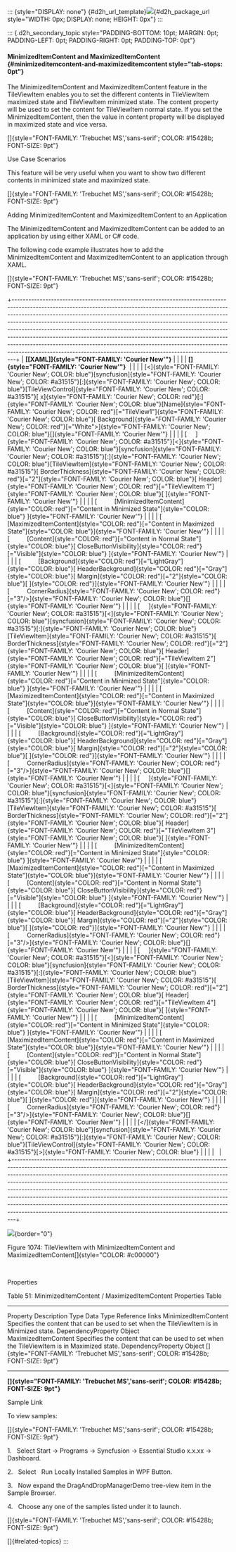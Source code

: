 ::: {style="DISPLAY: none"}
[](ms-xhelp:///?Id=d2h_url_template){#d2h_url_template}![](!package_url!){#d2h_package_url style="WIDTH: 0px; DISPLAY: none; HEIGHT: 0px"}
:::

::: {.d2h_secondary_topic style="PADDING-BOTTOM: 10pt; MARGIN: 0pt; PADDING-LEFT: 0pt; PADDING-RIGHT: 0pt; PADDING-TOP: 0pt"}
#### MinimizedItemContent and MaximizedItemContent {#minimizeditemcontent-and-maximizeditemcontent style="tab-stops: 0pt"}

The MinimizedItemContent and MaximizedItemContent feature in the TileViewItem enables you to set the different contents in TileViewItem maximized state and TileViewItem minimized state. The content property will be used to set the content for TileViewItem normal state. If you set the MinimizedItemContent, then the value in content property will be displayed in maximized state and vice versa.

[]{style="FONT-FAMILY: 'Trebuchet MS','sans-serif'; COLOR: #15428b; FONT-SIZE: 9pt"} 

Use Case Scenarios

This feature will be very useful when you want to show two different contents in minimized state and maximized state.

[]{style="FONT-FAMILY: 'Trebuchet MS','sans-serif'; COLOR: #15428b; FONT-SIZE: 9pt"} 

Adding MinimizedItemContent and MaximizedItemContent to an Application

The MinimizedItemContent and MaximizedItemContent can be added to an application by using either XAML or C# code.

The following code example illustrates how to add the MinimizedItemContent and MaximizedItemContent to an application through XAML.

[]{style="FONT-FAMILY: 'Trebuchet MS','sans-serif'; COLOR: #15428b; FONT-SIZE: 9pt"} 

+-------------------------------------------------------------------------------------------------------------------------------------------------------------------------------------------------------------------------------------------------------------------------------------------------------------------------------------------------------------------------------------------------------------------------------------------------------------------------------------------------------------------------------------------------------------------------------------------------------------------------------------------------+
| **[\[XAML\]]{style="FONT-FAMILY: 'Courier New'"}**                                                                                                                                                                                                                                                                                                                                                                                                                                                                                                                                                                                              |
|                                                                                                                                                                                                                                                                                                                                                                                                                                                                                                                                                                                                                                                 |
| **[]{style="FONT-FAMILY: 'Courier New'"}**                                                                                                                                                                                                                                                                                                                                                                                                                                                                                                                                                                                                      |
|                                                                                                                                                                                                                                                                                                                                                                                                                                                                                                                                                                                                                                                 |
| [\<]{style="FONT-FAMILY: 'Courier New'; COLOR: blue"}[syncfusion]{style="FONT-FAMILY: 'Courier New'; COLOR: #a31515"}[:]{style="FONT-FAMILY: 'Courier New'; COLOR: blue"}[TileViewControl]{style="FONT-FAMILY: 'Courier New'; COLOR: #a31515"}[ x]{style="FONT-FAMILY: 'Courier New'; COLOR: red"}[:]{style="FONT-FAMILY: 'Courier New'; COLOR: blue"}[Name]{style="FONT-FAMILY: 'Courier New'; COLOR: red"}[=\"TileView1\"]{style="FONT-FAMILY: 'Courier New'; COLOR: blue"}[ Background]{style="FONT-FAMILY: 'Courier New'; COLOR: red"}[=\"White\"\>]{style="FONT-FAMILY: 'Courier New'; COLOR: blue"}[]{style="FONT-FAMILY: 'Courier New'"} |
|                                                                                                                                                                                                                                                                                                                                                                                                                                                                                                                                                                                                                                                 |
| [     ]{style="FONT-FAMILY: 'Courier New'; COLOR: #a31515"}[\<]{style="FONT-FAMILY: 'Courier New'; COLOR: blue"}[syncfusion]{style="FONT-FAMILY: 'Courier New'; COLOR: #a31515"}[:]{style="FONT-FAMILY: 'Courier New'; COLOR: blue"}[TileViewItem]{style="FONT-FAMILY: 'Courier New'; COLOR: #a31515"}[ BorderThickness]{style="FONT-FAMILY: 'Courier New'; COLOR: red"}[=\"2\"]{style="FONT-FAMILY: 'Courier New'; COLOR: blue"}[ Header]{style="FONT-FAMILY: 'Courier New'; COLOR: red"}[=\"TileViewItem 1\"]{style="FONT-FAMILY: 'Courier New'; COLOR: blue"}[ ]{style="FONT-FAMILY: 'Courier New'"}                                         |
|                                                                                                                                                                                                                                                                                                                                                                                                                                                                                                                                                                                                                                                 |
| [          [MinimizedItemContent]{style="COLOR: red"}[=\"Content in Minimized State\"]{style="COLOR: blue"} ]{style="FONT-FAMILY: 'Courier New'"}                                                                                                                                                                                                                                                                                                                                                                                                                                                                                               |
|                                                                                                                                                                                                                                                                                                                                                                                                                                                                                                                                                                                                                                                 |
| [          [MaximizedItemContent]{style="COLOR: red"}[=\"Content in Maximized State\"]{style="COLOR: blue"}]{style="FONT-FAMILY: 'Courier New'"}                                                                                                                                                                                                                                                                                                                                                                                                                                                                                                |
|                                                                                                                                                                                                                                                                                                                                                                                                                                                                                                                                                                                                                                                 |
| [          [Content]{style="COLOR: red"}[=\"Content in Normal State\"]{style="COLOR: blue"}[ CloseButtonVisibility]{style="COLOR: red"}[=\"Visible\"]{style="COLOR: blue"} ]{style="FONT-FAMILY: 'Courier New'"}                                                                                                                                                                                                                                                                                                                                                                                                                                |
|                                                                                                                                                                                                                                                                                                                                                                                                                                                                                                                                                                                                                                                 |
| [          [Background]{style="COLOR: red"}[=\"LightGray\"]{style="COLOR: blue"}[ HeaderBackground]{style="COLOR: red"}[=\"Gray\"]{style="COLOR: blue"}[ Margin]{style="COLOR: red"}[=\"2\"]{style="COLOR: blue"}[ ]{style="COLOR: red"}]{style="FONT-FAMILY: 'Courier New'"}                                                                                                                                                                                                                                                                                                                                                                   |
|                                                                                                                                                                                                                                                                                                                                                                                                                                                                                                                                                                                                                                                 |
| [          CornerRadius]{style="FONT-FAMILY: 'Courier New'; COLOR: red"}[=\"3\"/\>]{style="FONT-FAMILY: 'Courier New'; COLOR: blue"}[]{style="FONT-FAMILY: 'Courier New'"}                                                                                                                                                                                                                                                                                                                                                                                                                                                                      |
|                                                                                                                                                                                                                                                                                                                                                                                                                                                                                                                                                                                                                                                 |
| [     ]{style="FONT-FAMILY: 'Courier New'; COLOR: #a31515"}[\<]{style="FONT-FAMILY: 'Courier New'; COLOR: blue"}[syncfusion]{style="FONT-FAMILY: 'Courier New'; COLOR: #a31515"}[:]{style="FONT-FAMILY: 'Courier New'; COLOR: blue"}[TileViewItem]{style="FONT-FAMILY: 'Courier New'; COLOR: #a31515"}[ BorderThickness]{style="FONT-FAMILY: 'Courier New'; COLOR: red"}[=\"2\"]{style="FONT-FAMILY: 'Courier New'; COLOR: blue"}[ Header]{style="FONT-FAMILY: 'Courier New'; COLOR: red"}[=\"TileViewItem 2\"]{style="FONT-FAMILY: 'Courier New'; COLOR: blue"}[ ]{style="FONT-FAMILY: 'Courier New'"}                                         |
|                                                                                                                                                                                                                                                                                                                                                                                                                                                                                                                                                                                                                                                 |
| [          [MinimizedItemContent]{style="COLOR: red"}[=\"Content in Minimized State\"]{style="COLOR: blue"} ]{style="FONT-FAMILY: 'Courier New'"}                                                                                                                                                                                                                                                                                                                                                                                                                                                                                               |
|                                                                                                                                                                                                                                                                                                                                                                                                                                                                                                                                                                                                                                                 |
| [          [MaximizedItemContent]{style="COLOR: red"}[=\"Content in Maximized State\"]{style="COLOR: blue"}]{style="FONT-FAMILY: 'Courier New'"}                                                                                                                                                                                                                                                                                                                                                                                                                                                                                                |
|                                                                                                                                                                                                                                                                                                                                                                                                                                                                                                                                                                                                                                                 |
| [          [Content]{style="COLOR: red"}[=\"Content in Normal State\"]{style="COLOR: blue"}[ CloseButtonVisibility]{style="COLOR: red"}[=\"Visible\"]{style="COLOR: blue"} ]{style="FONT-FAMILY: 'Courier New'"}                                                                                                                                                                                                                                                                                                                                                                                                                                |
|                                                                                                                                                                                                                                                                                                                                                                                                                                                                                                                                                                                                                                                 |
| [          [Background]{style="COLOR: red"}[=\"LightGray\"]{style="COLOR: blue"}[ HeaderBackground]{style="COLOR: red"}[=\"Gray\"]{style="COLOR: blue"}[ Margin]{style="COLOR: red"}[=\"2\"]{style="COLOR: blue"}[ ]{style="COLOR: red"}]{style="FONT-FAMILY: 'Courier New'"}                                                                                                                                                                                                                                                                                                                                                                   |
|                                                                                                                                                                                                                                                                                                                                                                                                                                                                                                                                                                                                                                                 |
| [          CornerRadius]{style="FONT-FAMILY: 'Courier New'; COLOR: red"}[=\"3\"/\>]{style="FONT-FAMILY: 'Courier New'; COLOR: blue"}[]{style="FONT-FAMILY: 'Courier New'"}                                                                                                                                                                                                                                                                                                                                                                                                                                                                      |
|                                                                                                                                                                                                                                                                                                                                                                                                                                                                                                                                                                                                                                                 |
| [     ]{style="FONT-FAMILY: 'Courier New'; COLOR: #a31515"}[\<]{style="FONT-FAMILY: 'Courier New'; COLOR: blue"}[syncfusion]{style="FONT-FAMILY: 'Courier New'; COLOR: #a31515"}[:]{style="FONT-FAMILY: 'Courier New'; COLOR: blue"}[TileViewItem]{style="FONT-FAMILY: 'Courier New'; COLOR: #a31515"}[ BorderThickness]{style="FONT-FAMILY: 'Courier New'; COLOR: red"}[=\"2\"]{style="FONT-FAMILY: 'Courier New'; COLOR: blue"}[ Header]{style="FONT-FAMILY: 'Courier New'; COLOR: red"}[=\"TileViewItem 3\"]{style="FONT-FAMILY: 'Courier New'; COLOR: blue"}[ ]{style="FONT-FAMILY: 'Courier New'"}                                         |
|                                                                                                                                                                                                                                                                                                                                                                                                                                                                                                                                                                                                                                                 |
| [          [MinimizedItemContent]{style="COLOR: red"}[=\"Content in Minimized State\"]{style="COLOR: blue"} ]{style="FONT-FAMILY: 'Courier New'"}                                                                                                                                                                                                                                                                                                                                                                                                                                                                                               |
|                                                                                                                                                                                                                                                                                                                                                                                                                                                                                                                                                                                                                                                 |
| [          [MaximizedItemContent]{style="COLOR: red"}[=\"Content in Maximized State\"]{style="COLOR: blue"}]{style="FONT-FAMILY: 'Courier New'"}                                                                                                                                                                                                                                                                                                                                                                                                                                                                                                |
|                                                                                                                                                                                                                                                                                                                                                                                                                                                                                                                                                                                                                                                 |
| [          [Content]{style="COLOR: red"}[=\"Content in Normal State\"]{style="COLOR: blue"}[ CloseButtonVisibility]{style="COLOR: red"}[=\"Visible\"]{style="COLOR: blue"} ]{style="FONT-FAMILY: 'Courier New'"}                                                                                                                                                                                                                                                                                                                                                                                                                                |
|                                                                                                                                                                                                                                                                                                                                                                                                                                                                                                                                                                                                                                                 |
| [          [Background]{style="COLOR: red"}[=\"LightGray\"]{style="COLOR: blue"}[ HeaderBackground]{style="COLOR: red"}[=\"Gray\"]{style="COLOR: blue"}[ Margin]{style="COLOR: red"}[=\"2\"]{style="COLOR: blue"}[ ]{style="COLOR: red"}]{style="FONT-FAMILY: 'Courier New'"}                                                                                                                                                                                                                                                                                                                                                                   |
|                                                                                                                                                                                                                                                                                                                                                                                                                                                                                                                                                                                                                                                 |
| [          CornerRadius]{style="FONT-FAMILY: 'Courier New'; COLOR: red"}[=\"3\"/\>]{style="FONT-FAMILY: 'Courier New'; COLOR: blue"}[]{style="FONT-FAMILY: 'Courier New'"}                                                                                                                                                                                                                                                                                                                                                                                                                                                                      |
|                                                                                                                                                                                                                                                                                                                                                                                                                                                                                                                                                                                                                                                 |
| [     ]{style="FONT-FAMILY: 'Courier New'; COLOR: #a31515"}[\<]{style="FONT-FAMILY: 'Courier New'; COLOR: blue"}[syncfusion]{style="FONT-FAMILY: 'Courier New'; COLOR: #a31515"}[:]{style="FONT-FAMILY: 'Courier New'; COLOR: blue"}[TileViewItem]{style="FONT-FAMILY: 'Courier New'; COLOR: #a31515"}[ BorderThickness]{style="FONT-FAMILY: 'Courier New'; COLOR: red"}[=\"2\"]{style="FONT-FAMILY: 'Courier New'; COLOR: blue"}[ Header]{style="FONT-FAMILY: 'Courier New'; COLOR: red"}[=\"TileViewItem 4\"]{style="FONT-FAMILY: 'Courier New'; COLOR: blue"}[ ]{style="FONT-FAMILY: 'Courier New'"}                                         |
|                                                                                                                                                                                                                                                                                                                                                                                                                                                                                                                                                                                                                                                 |
| [          [MinimizedItemContent]{style="COLOR: red"}[=\"Content in Minimized State\"]{style="COLOR: blue"} ]{style="FONT-FAMILY: 'Courier New'"}                                                                                                                                                                                                                                                                                                                                                                                                                                                                                               |
|                                                                                                                                                                                                                                                                                                                                                                                                                                                                                                                                                                                                                                                 |
| [          [MaximizedItemContent]{style="COLOR: red"}[=\"Content in Maximized State\"]{style="COLOR: blue"}]{style="FONT-FAMILY: 'Courier New'"}                                                                                                                                                                                                                                                                                                                                                                                                                                                                                                |
|                                                                                                                                                                                                                                                                                                                                                                                                                                                                                                                                                                                                                                                 |
| [          [Content]{style="COLOR: red"}[=\"Content in Normal State\"]{style="COLOR: blue"}[ CloseButtonVisibility]{style="COLOR: red"}[=\"Visible\"]{style="COLOR: blue"} ]{style="FONT-FAMILY: 'Courier New'"}                                                                                                                                                                                                                                                                                                                                                                                                                                |
|                                                                                                                                                                                                                                                                                                                                                                                                                                                                                                                                                                                                                                                 |
| [          [Background]{style="COLOR: red"}[=\"LightGray\"]{style="COLOR: blue"}[ HeaderBackground]{style="COLOR: red"}[=\"Gray\"]{style="COLOR: blue"}[ Margin]{style="COLOR: red"}[=\"2\"]{style="COLOR: blue"}[ ]{style="COLOR: red"}]{style="FONT-FAMILY: 'Courier New'"}                                                                                                                                                                                                                                                                                                                                                                   |
|                                                                                                                                                                                                                                                                                                                                                                                                                                                                                                                                                                                                                                                 |
| [          CornerRadius]{style="FONT-FAMILY: 'Courier New'; COLOR: red"}[=\"3\"/\>]{style="FONT-FAMILY: 'Courier New'; COLOR: blue"}[]{style="FONT-FAMILY: 'Courier New'"}                                                                                                                                                                                                                                                                                                                                                                                                                                                                      |
|                                                                                                                                                                                                                                                                                                                                                                                                                                                                                                                                                                                                                                                 |
| [\</]{style="FONT-FAMILY: 'Courier New'; COLOR: blue"}[syncfusion]{style="FONT-FAMILY: 'Courier New'; COLOR: #a31515"}[:]{style="FONT-FAMILY: 'Courier New'; COLOR: blue"}[TileViewControl]{style="FONT-FAMILY: 'Courier New'; COLOR: #a31515"}[\>]{style="FONT-FAMILY: 'Courier New'; COLOR: blue"}                                                                                                                                                                                                                                                                                                                                            |
|                                                                                                                                                                                                                                                                                                                                                                                                                                                                                                                                                                                                                                                 |
|                                                                                                                                                                                                                                                                                                                                                                                                                                                                                                                                                                                                                                                 |
+-------------------------------------------------------------------------------------------------------------------------------------------------------------------------------------------------------------------------------------------------------------------------------------------------------------------------------------------------------------------------------------------------------------------------------------------------------------------------------------------------------------------------------------------------------------------------------------------------------------------------------------------------+

![](ImagesExt/image30_961.png){border="0"}

Figure 1074: TileViewItem with MinimizedItemContent and MaximizedItemContent[]{style="COLOR: #c00000"}

 

Properties

Table 51: MinimizedItemContent / MaximizedItemContent Properties Table

  ---------------------- -------------------------------------------------------------------------------------------- -------------------- ----------- ---------------------------------------------------------------------------------------
  Property               Description                                                                                  Type                 Data Type   Reference links
  MinimizedItemContent   Specifies the content that can be used to set when the TileViewItem is in Minimized state.   DependencyProperty   Object      
  MaximizedItemContent   Specifies the content that can be used to set when the TileViewItem is in Maximized state.   DependencyProperty   Object      []{style="FONT-FAMILY: 'Trebuchet MS','sans-serif'; COLOR: #15428b; FONT-SIZE: 9pt"} 
  ---------------------- -------------------------------------------------------------------------------------------- -------------------- ----------- ---------------------------------------------------------------------------------------

**[]{style="FONT-FAMILY: 'Trebuchet MS','sans-serif'; COLOR: #15428b; FONT-SIZE: 9pt"}** 

Sample Link

To view samples:

[]{style="FONT-FAMILY: 'Trebuchet MS','sans-serif'; COLOR: #15428b; FONT-SIZE: 9pt"} 

1.   Select Start -\> Programs -\> Syncfusion -\> Essential Studio x.x.xx -\> Dashboard.

2.   Select   Run Locally Installed Samples in WPF Button.

3.   Now expand the DragAndDropManagerDemo tree-view item in the Sample Browser.

4.   Choose any one of the samples listed under it to launch.

[]{style="FONT-FAMILY: 'Trebuchet MS','sans-serif'; COLOR: #15428b; FONT-SIZE: 9pt"} 

[]{#related-topics}
:::
